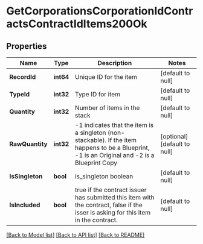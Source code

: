 # GetCorporationsCorporationIdContractsContractIdItems200Ok

## Properties
Name | Type | Description | Notes
------------ | ------------- | ------------- | -------------
**RecordId** | **int64** | Unique ID for the item | [default to null]
**TypeId** | **int32** | Type ID for item | [default to null]
**Quantity** | **int32** | Number of items in the stack | [default to null]
**RawQuantity** | **int32** | -1 indicates that the item is a singleton (non-stackable). If the item happens to be a Blueprint, -1 is an Original and -2 is a Blueprint Copy | [optional] [default to null]
**IsSingleton** | **bool** | is_singleton boolean | [default to null]
**IsIncluded** | **bool** | true if the contract issuer has submitted this item with the contract, false if the isser is asking for this item in the contract. | [default to null]

[[Back to Model list]](../README.md#documentation-for-models) [[Back to API list]](../README.md#documentation-for-api-endpoints) [[Back to README]](../README.md)


